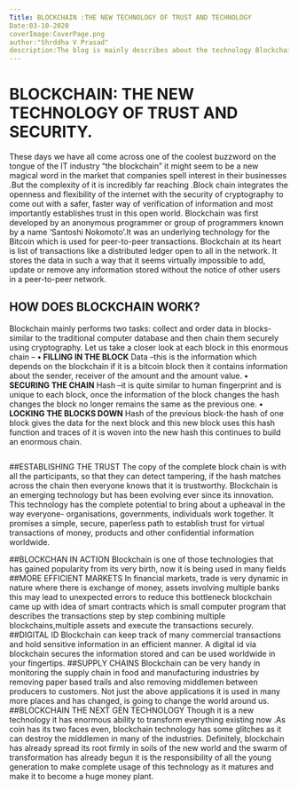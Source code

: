 ```yaml
---
Title: BLOCKCHAIN :THE NEW TECHNOLOGY OF TRUST AND TECHNOLOGY
Date:03-10-2020
coverImage:CoverPage.png
author:"Shrddha V Prasad"
description:The blog is mainly describes about the technology Blockchain
---
```


# BLOCKCHAIN: THE NEW TECHNOLOGY OF TRUST AND SECURITY.
These days we have all come across one of the coolest buzzword on the tongue of the IT industry “the blockchain” it might seem to be a new magical word in the market that companies spell interest in their businesses .But the complexity of it is incredibly far reaching .Block chain integrates the openness and flexibility of the internet with the security of cryptography to come out with a safer, faster way of verification of information and most importantly establishes trust in this open world.
Blockchain was first developed by an anonymous programmer or group of programmers known by a name ‘Santoshi Nokomoto’.It was an underlying technology for the Bitcoin which is used for peer-to-peer transactions. Blockchain at its heart is list of transactions like a distributed ledger open to all in the network. It stores the data in such a way that it seems virtually impossible to add, update or remove any information stored without the notice of other users in a peer-to-peer network.
## HOW DOES BLOCKCHAIN WORK?
Blockchain mainly performs two tasks: collect and order data in blocks- similar to the traditional computer database and then chain them securely using cryptography.
Let us take a closer look at each block in this enormous chain –
**•**	**FILLING  IN THE BLOCK**
Data –this is the information which depends on the blockchain if it is a bitcoin block then it contains information about the sender, receiver of the amount and the amount value.
**•**	**SECURING THE CHAIN**
Hash –it is quite similar to human fingerprint and is unique to each block, once the information of the block changes the hash changes the block no longer remains the same as the previous one.
**•** **LOCKING THE BLOCKS DOWN**
Hash of the previous block-the hash of one block gives the data for the next block and this new block uses this hash function and traces of it is woven into the new hash this continues to build an enormous chain.
<p align="center"><img scr="./content/blog/blockchain-the-new-technology-of-trust-security/block.png"></p>

##ESTABLISHING THE TRUST
The copy of the complete block chain is with all the participants, so that they can detect tampering, if the hash matches across the chain then everyone knows that it is trustworthy.
Blockchain is an emerging technology but has been evolving ever since its innovation. This technology has the complete potential to bring about a upheaval in the way everyone- organisations, governments, individuals work together. It promises a simple, secure, paperless path to establish trust for virtual transactions of money, products and other confidential information worldwide.

##BLOCKCHAN IN ACTION
Blockchain is one of those technologies that has gained popularity from its very birth, now it is being used in many fields
##MORE EFFICIENT MARKETS
In financial markets, trade is very dynamic in nature where there is exchange of money, assets involving multiple banks this may lead to unexpected errors to reduce this bottleneck blockchain came up with idea of smart  contracts which is small computer program  that describes the transactions step by step combining multiple blockchains,multiple assets and execute the transactions securely.
##DIGITAL ID
Blockchain can keep track of many commercial transactions and hold sensitive information in an efficient manner. A digital id via blockchain secures the information stored and can be used worldwide in your fingertips.
##SUPPLY CHAINS
Blockchain can be very handy in monitoring the supply chain in food and manufacturing industries by removing paper based trails and also removing middlemen between producers to customers. Not just the above applications it is used in many more places and has changed, is going to change the world around us.
##BLOCKCHAIN THE NEXT GEN TECHNOLOGY
Though it is a new technology it has enormous ability to transform everything existing now .As coin has its two faces even, blockchain technology has some glitches as it can destroy the middlemen in many of the industries.
Definitely, blockchain has already spread its root firmly in soils of the new world and the swarm of transformation has already begun it is the responsibility of all the young generation to make complete usage of this technology as it matures and make it to become a huge money plant.



 




